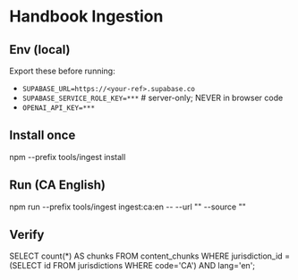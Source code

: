 # Handbook Ingestion

## Env (local)
Export these before running:
- `SUPABASE_URL=https://<your-ref>.supabase.co`
- `SUPABASE_SERVICE_ROLE_KEY=***`  # server-only; NEVER in browser code
- `OPENAI_API_KEY=***`

## Install once
npm --prefix tools/ingest install

## Run (CA English)
npm run --prefix tools/ingest ingest:ca:en -- --url "<CA Handbook PDF URL>" --source "<handbook web page>"

## Verify
SELECT count(*) AS chunks
FROM content_chunks
WHERE jurisdiction_id = (SELECT id FROM jurisdictions WHERE code='CA') AND lang='en';
